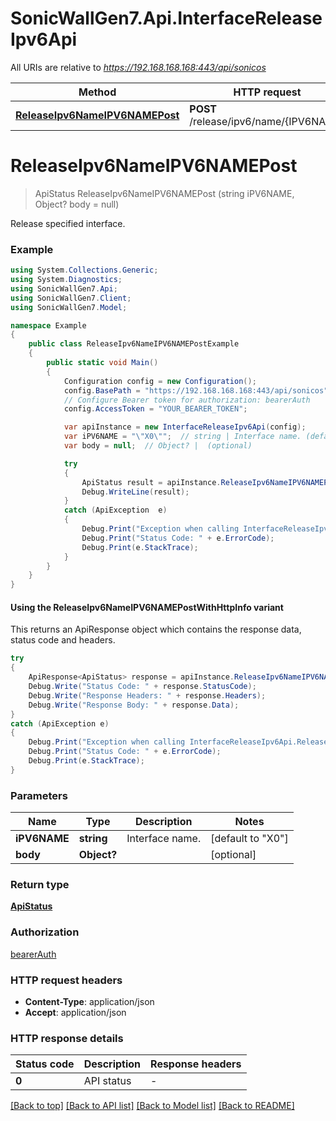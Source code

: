 # SonicWallGen7.Api.InterfaceReleaseIpv6Api

All URIs are relative to *https://192.168.168.168:443/api/sonicos*

| Method | HTTP request | Description |
|--------|--------------|-------------|
| [**ReleaseIpv6NameIPV6NAMEPost**](InterfaceReleaseIpv6Api.md#releaseipv6nameipv6namepost) | **POST** /release/ipv6/name/{IPV6NAME} |  |

<a id="releaseipv6nameipv6namepost"></a>
# **ReleaseIpv6NameIPV6NAMEPost**
> ApiStatus ReleaseIpv6NameIPV6NAMEPost (string iPV6NAME, Object? body = null)



Release specified interface.

### Example
```csharp
using System.Collections.Generic;
using System.Diagnostics;
using SonicWallGen7.Api;
using SonicWallGen7.Client;
using SonicWallGen7.Model;

namespace Example
{
    public class ReleaseIpv6NameIPV6NAMEPostExample
    {
        public static void Main()
        {
            Configuration config = new Configuration();
            config.BasePath = "https://192.168.168.168:443/api/sonicos";
            // Configure Bearer token for authorization: bearerAuth
            config.AccessToken = "YOUR_BEARER_TOKEN";

            var apiInstance = new InterfaceReleaseIpv6Api(config);
            var iPV6NAME = "\"X0\"";  // string | Interface name. (default to "X0")
            var body = null;  // Object? |  (optional) 

            try
            {
                ApiStatus result = apiInstance.ReleaseIpv6NameIPV6NAMEPost(iPV6NAME, body);
                Debug.WriteLine(result);
            }
            catch (ApiException  e)
            {
                Debug.Print("Exception when calling InterfaceReleaseIpv6Api.ReleaseIpv6NameIPV6NAMEPost: " + e.Message);
                Debug.Print("Status Code: " + e.ErrorCode);
                Debug.Print(e.StackTrace);
            }
        }
    }
}
```

#### Using the ReleaseIpv6NameIPV6NAMEPostWithHttpInfo variant
This returns an ApiResponse object which contains the response data, status code and headers.

```csharp
try
{
    ApiResponse<ApiStatus> response = apiInstance.ReleaseIpv6NameIPV6NAMEPostWithHttpInfo(iPV6NAME, body);
    Debug.Write("Status Code: " + response.StatusCode);
    Debug.Write("Response Headers: " + response.Headers);
    Debug.Write("Response Body: " + response.Data);
}
catch (ApiException e)
{
    Debug.Print("Exception when calling InterfaceReleaseIpv6Api.ReleaseIpv6NameIPV6NAMEPostWithHttpInfo: " + e.Message);
    Debug.Print("Status Code: " + e.ErrorCode);
    Debug.Print(e.StackTrace);
}
```

### Parameters

| Name | Type | Description | Notes |
|------|------|-------------|-------|
| **iPV6NAME** | **string** | Interface name. | [default to &quot;X0&quot;] |
| **body** | **Object?** |  | [optional]  |

### Return type

[**ApiStatus**](ApiStatus.md)

### Authorization

[bearerAuth](../README.md#bearerAuth)

### HTTP request headers

 - **Content-Type**: application/json
 - **Accept**: application/json


### HTTP response details
| Status code | Description | Response headers |
|-------------|-------------|------------------|
| **0** | API status |  -  |

[[Back to top]](#) [[Back to API list]](../README.md#documentation-for-api-endpoints) [[Back to Model list]](../README.md#documentation-for-models) [[Back to README]](../README.md)

